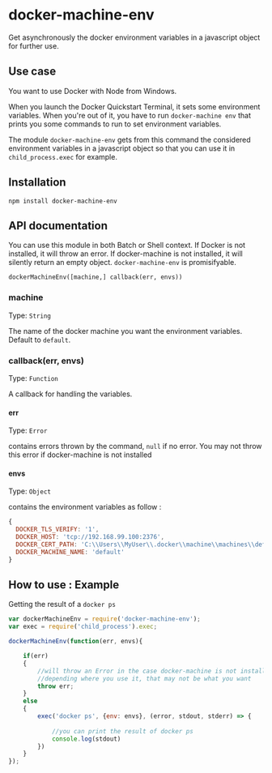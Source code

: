 # docker-machine-env

Get asynchronously the docker environment variables in a javascript object for further use.

## Use case

You want to use Docker with Node from Windows.

When you launch the Docker Quickstart Terminal, it sets some environment variables. When you're out of it, you have to run 
`docker-machine env`
that prints you some commands to run to set environment variables.

The module `docker-machine-env` gets from this command the considered environment variables in a javascript object so that you can use it in `child_process.exec` for example.

## Installation
`npm install docker-machine-env`

## API documentation
You can use this module in both Batch or Shell context. If Docker is not installed, it will throw an error. If docker-machine is not installed, it will silently return an empty object. `docker-machine-env` is promisifyable.

`dockerMachineEnv([machine,] callback(err, envs))`

### machine

Type: `String`

The name of the docker machine you want the environment variables. Default to `default`.

### callback(err, envs)

Type: `Function`

A callback for handling the variables. 

#### err

Type: `Error`

contains errors thrown by the command, `null` if no error. You may not throw this error if docker-machine is not installed

#### envs

Type: `Object`

contains the environment variables as follow :

```javascript
{
  DOCKER_TLS_VERIFY: '1',
  DOCKER_HOST: 'tcp://192.168.99.100:2376',
  DOCKER_CERT_PATH: 'C:\\Users\\MyUser\\.docker\\machine\\machines\\default',
  DOCKER_MACHINE_NAME: 'default' 
}
```


## How to use : Example

Getting the result of a `docker ps`

```javascript
var dockerMachineEnv = require('docker-machine-env');
var exec = require('child_process').exec;

dockerMachineEnv(function(err, envs){

	if(err)
	{
		//will throw an Error in the case docker-machine is not installed. 
		//depending where you use it, that may not be what you want
		throw err;
	}
	else
	{
		exec('docker ps', {env: envs}, (error, stdout, stderr) => {
		
			//you can print the result of docker ps
			console.log(stdout)
		})
	}
});
```
